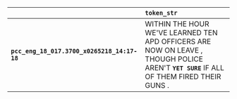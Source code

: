 |                                             | `token_str`                                                                                                                               |
|:--------------------------------------------|:------------------------------------------------------------------------------------------------------------------------------------------|
| **`pcc_eng_18_017.3700_x0265218_14:17-18`** | WITHIN THE HOUR WE'VE LEARNED TEN APD OFFICERS ARE NOW ON LEAVE , THOUGH POLICE AREN'T __``YET SURE``__ IF ALL OF THEM FIRED THEIR GUNS . |